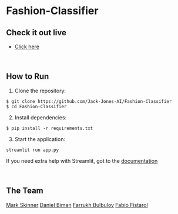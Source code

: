 # Fashion-Classifier


## Check it out live

- [Click here](https://github.com/Jack-Jones-AI/Fashion-Classifier)

<p>&nbsp;</p>

## How to Run

1. Clone the repository:

```
$ git clone https://github.com/Jack-Jones-AI/Fashion-Classifier
$ cd Fashion-Classifier
```

2. Install dependencies:

```
$ pip install -r requirements.txt
```

3. Start the application:

```
streamlit run app.py
```

If you need extra help with Streamlit, got to the [documentation](https://docs.streamlit.io)

<p>&nbsp;</p>

## The Team
[Mark Skinner](https://github.com/aimwps)
[Daniel Biman](https://github.com/DanielBiman)
[Farrukh Bulbulov](https://github.com/fbulbulov)
[Fabio Fistarol](https://github.com/fistadev)
